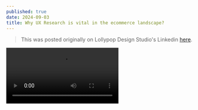 ```yaml
---
published: true
date: 2024-09-03
title: Why UX Research is vital in the ecommerce landscape?
---
```

> This was posted originally on Lollypop Design Studio's Linkedin [here](https://www.linkedin.com/posts/unnatisenani_research-uxr-insights-activity-7161012051111251968-10qo?rcm=ACoAACeTGrEBKEXMprBsaypBUAFbNdV-ntEcEug).

![](/assets/videos/1707313016771.mp4)
